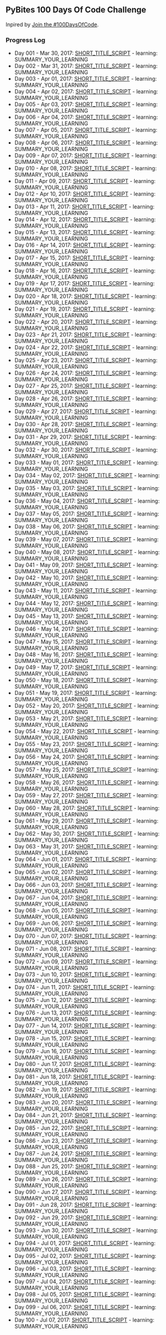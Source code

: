 ## PyBites 100 Days Of Code Challenge

Inpired by [Join the #100DaysOfCode](https://medium.freecodecamp.com/join-the-100daysofcode-556ddb4579e4#.qmiel1bhd).

### Progress Log

* Day 001 - Mar 30, 2017: [SHORT_TITLE_SCRIPT](001) - learning: SUMMARY_YOUR_LEARNING
* Day 002 - Mar 31, 2017: [SHORT_TITLE_SCRIPT](002) - learning: SUMMARY_YOUR_LEARNING
* Day 003 - Apr 01, 2017: [SHORT_TITLE_SCRIPT](003) - learning: SUMMARY_YOUR_LEARNING
* Day 004 - Apr 02, 2017: [SHORT_TITLE_SCRIPT](004) - learning: SUMMARY_YOUR_LEARNING
* Day 005 - Apr 03, 2017: [SHORT_TITLE_SCRIPT](005) - learning: SUMMARY_YOUR_LEARNING
* Day 006 - Apr 04, 2017: [SHORT_TITLE_SCRIPT](006) - learning: SUMMARY_YOUR_LEARNING
* Day 007 - Apr 05, 2017: [SHORT_TITLE_SCRIPT](007) - learning: SUMMARY_YOUR_LEARNING
* Day 008 - Apr 06, 2017: [SHORT_TITLE_SCRIPT](008) - learning: SUMMARY_YOUR_LEARNING
* Day 009 - Apr 07, 2017: [SHORT_TITLE_SCRIPT](009) - learning: SUMMARY_YOUR_LEARNING
* Day 010 - Apr 08, 2017: [SHORT_TITLE_SCRIPT](010) - learning: SUMMARY_YOUR_LEARNING
* Day 011 - Apr 09, 2017: [SHORT_TITLE_SCRIPT](011) - learning: SUMMARY_YOUR_LEARNING
* Day 012 - Apr 10, 2017: [SHORT_TITLE_SCRIPT](012) - learning: SUMMARY_YOUR_LEARNING
* Day 013 - Apr 11, 2017: [SHORT_TITLE_SCRIPT](013) - learning: SUMMARY_YOUR_LEARNING
* Day 014 - Apr 12, 2017: [SHORT_TITLE_SCRIPT](014) - learning: SUMMARY_YOUR_LEARNING
* Day 015 - Apr 13, 2017: [SHORT_TITLE_SCRIPT](015) - learning: SUMMARY_YOUR_LEARNING
* Day 016 - Apr 14, 2017: [SHORT_TITLE_SCRIPT](016) - learning: SUMMARY_YOUR_LEARNING
* Day 017 - Apr 15, 2017: [SHORT_TITLE_SCRIPT](017) - learning: SUMMARY_YOUR_LEARNING
* Day 018 - Apr 16, 2017: [SHORT_TITLE_SCRIPT](018) - learning: SUMMARY_YOUR_LEARNING
* Day 019 - Apr 17, 2017: [SHORT_TITLE_SCRIPT](019) - learning: SUMMARY_YOUR_LEARNING
* Day 020 - Apr 18, 2017: [SHORT_TITLE_SCRIPT](020) - learning: SUMMARY_YOUR_LEARNING
* Day 021 - Apr 19, 2017: [SHORT_TITLE_SCRIPT](021) - learning: SUMMARY_YOUR_LEARNING
* Day 022 - Apr 20, 2017: [SHORT_TITLE_SCRIPT](022) - learning: SUMMARY_YOUR_LEARNING
* Day 023 - Apr 21, 2017: [SHORT_TITLE_SCRIPT](023) - learning: SUMMARY_YOUR_LEARNING
* Day 024 - Apr 22, 2017: [SHORT_TITLE_SCRIPT](024) - learning: SUMMARY_YOUR_LEARNING
* Day 025 - Apr 23, 2017: [SHORT_TITLE_SCRIPT](025) - learning: SUMMARY_YOUR_LEARNING
* Day 026 - Apr 24, 2017: [SHORT_TITLE_SCRIPT](026) - learning: SUMMARY_YOUR_LEARNING
* Day 027 - Apr 25, 2017: [SHORT_TITLE_SCRIPT](027) - learning: SUMMARY_YOUR_LEARNING
* Day 028 - Apr 26, 2017: [SHORT_TITLE_SCRIPT](028) - learning: SUMMARY_YOUR_LEARNING
* Day 029 - Apr 27, 2017: [SHORT_TITLE_SCRIPT](029) - learning: SUMMARY_YOUR_LEARNING
* Day 030 - Apr 28, 2017: [SHORT_TITLE_SCRIPT](030) - learning: SUMMARY_YOUR_LEARNING
* Day 031 - Apr 29, 2017: [SHORT_TITLE_SCRIPT](031) - learning: SUMMARY_YOUR_LEARNING
* Day 032 - Apr 30, 2017: [SHORT_TITLE_SCRIPT](032) - learning: SUMMARY_YOUR_LEARNING
* Day 033 - May 01, 2017: [SHORT_TITLE_SCRIPT](033) - learning: SUMMARY_YOUR_LEARNING
* Day 034 - May 02, 2017: [SHORT_TITLE_SCRIPT](034) - learning: SUMMARY_YOUR_LEARNING
* Day 035 - May 03, 2017: [SHORT_TITLE_SCRIPT](035) - learning: SUMMARY_YOUR_LEARNING
* Day 036 - May 04, 2017: [SHORT_TITLE_SCRIPT](036) - learning: SUMMARY_YOUR_LEARNING
* Day 037 - May 05, 2017: [SHORT_TITLE_SCRIPT](037) - learning: SUMMARY_YOUR_LEARNING
* Day 038 - May 06, 2017: [SHORT_TITLE_SCRIPT](038) - learning: SUMMARY_YOUR_LEARNING
* Day 039 - May 07, 2017: [SHORT_TITLE_SCRIPT](039) - learning: SUMMARY_YOUR_LEARNING
* Day 040 - May 08, 2017: [SHORT_TITLE_SCRIPT](040) - learning: SUMMARY_YOUR_LEARNING
* Day 041 - May 09, 2017: [SHORT_TITLE_SCRIPT](041) - learning: SUMMARY_YOUR_LEARNING
* Day 042 - May 10, 2017: [SHORT_TITLE_SCRIPT](042) - learning: SUMMARY_YOUR_LEARNING
* Day 043 - May 11, 2017: [SHORT_TITLE_SCRIPT](043) - learning: SUMMARY_YOUR_LEARNING
* Day 044 - May 12, 2017: [SHORT_TITLE_SCRIPT](044) - learning: SUMMARY_YOUR_LEARNING
* Day 045 - May 13, 2017: [SHORT_TITLE_SCRIPT](045) - learning: SUMMARY_YOUR_LEARNING
* Day 046 - May 14, 2017: [SHORT_TITLE_SCRIPT](046) - learning: SUMMARY_YOUR_LEARNING
* Day 047 - May 15, 2017: [SHORT_TITLE_SCRIPT](047) - learning: SUMMARY_YOUR_LEARNING
* Day 048 - May 16, 2017: [SHORT_TITLE_SCRIPT](048) - learning: SUMMARY_YOUR_LEARNING
* Day 049 - May 17, 2017: [SHORT_TITLE_SCRIPT](049) - learning: SUMMARY_YOUR_LEARNING
* Day 050 - May 18, 2017: [SHORT_TITLE_SCRIPT](050) - learning: SUMMARY_YOUR_LEARNING
* Day 051 - May 19, 2017: [SHORT_TITLE_SCRIPT](051) - learning: SUMMARY_YOUR_LEARNING
* Day 052 - May 20, 2017: [SHORT_TITLE_SCRIPT](052) - learning: SUMMARY_YOUR_LEARNING
* Day 053 - May 21, 2017: [SHORT_TITLE_SCRIPT](053) - learning: SUMMARY_YOUR_LEARNING
* Day 054 - May 22, 2017: [SHORT_TITLE_SCRIPT](054) - learning: SUMMARY_YOUR_LEARNING
* Day 055 - May 23, 2017: [SHORT_TITLE_SCRIPT](055) - learning: SUMMARY_YOUR_LEARNING
* Day 056 - May 24, 2017: [SHORT_TITLE_SCRIPT](056) - learning: SUMMARY_YOUR_LEARNING
* Day 057 - May 25, 2017: [SHORT_TITLE_SCRIPT](057) - learning: SUMMARY_YOUR_LEARNING
* Day 058 - May 26, 2017: [SHORT_TITLE_SCRIPT](058) - learning: SUMMARY_YOUR_LEARNING
* Day 059 - May 27, 2017: [SHORT_TITLE_SCRIPT](059) - learning: SUMMARY_YOUR_LEARNING
* Day 060 - May 28, 2017: [SHORT_TITLE_SCRIPT](060) - learning: SUMMARY_YOUR_LEARNING
* Day 061 - May 29, 2017: [SHORT_TITLE_SCRIPT](061) - learning: SUMMARY_YOUR_LEARNING
* Day 062 - May 30, 2017: [SHORT_TITLE_SCRIPT](062) - learning: SUMMARY_YOUR_LEARNING
* Day 063 - May 31, 2017: [SHORT_TITLE_SCRIPT](063) - learning: SUMMARY_YOUR_LEARNING
* Day 064 - Jun 01, 2017: [SHORT_TITLE_SCRIPT](064) - learning: SUMMARY_YOUR_LEARNING
* Day 065 - Jun 02, 2017: [SHORT_TITLE_SCRIPT](065) - learning: SUMMARY_YOUR_LEARNING
* Day 066 - Jun 03, 2017: [SHORT_TITLE_SCRIPT](066) - learning: SUMMARY_YOUR_LEARNING
* Day 067 - Jun 04, 2017: [SHORT_TITLE_SCRIPT](067) - learning: SUMMARY_YOUR_LEARNING
* Day 068 - Jun 05, 2017: [SHORT_TITLE_SCRIPT](068) - learning: SUMMARY_YOUR_LEARNING
* Day 069 - Jun 06, 2017: [SHORT_TITLE_SCRIPT](069) - learning: SUMMARY_YOUR_LEARNING
* Day 070 - Jun 07, 2017: [SHORT_TITLE_SCRIPT](070) - learning: SUMMARY_YOUR_LEARNING
* Day 071 - Jun 08, 2017: [SHORT_TITLE_SCRIPT](071) - learning: SUMMARY_YOUR_LEARNING
* Day 072 - Jun 09, 2017: [SHORT_TITLE_SCRIPT](072) - learning: SUMMARY_YOUR_LEARNING
* Day 073 - Jun 10, 2017: [SHORT_TITLE_SCRIPT](073) - learning: SUMMARY_YOUR_LEARNING
* Day 074 - Jun 11, 2017: [SHORT_TITLE_SCRIPT](074) - learning: SUMMARY_YOUR_LEARNING
* Day 075 - Jun 12, 2017: [SHORT_TITLE_SCRIPT](075) - learning: SUMMARY_YOUR_LEARNING
* Day 076 - Jun 13, 2017: [SHORT_TITLE_SCRIPT](076) - learning: SUMMARY_YOUR_LEARNING
* Day 077 - Jun 14, 2017: [SHORT_TITLE_SCRIPT](077) - learning: SUMMARY_YOUR_LEARNING
* Day 078 - Jun 15, 2017: [SHORT_TITLE_SCRIPT](078) - learning: SUMMARY_YOUR_LEARNING
* Day 079 - Jun 16, 2017: [SHORT_TITLE_SCRIPT](079) - learning: SUMMARY_YOUR_LEARNING
* Day 080 - Jun 17, 2017: [SHORT_TITLE_SCRIPT](080) - learning: SUMMARY_YOUR_LEARNING
* Day 081 - Jun 18, 2017: [SHORT_TITLE_SCRIPT](081) - learning: SUMMARY_YOUR_LEARNING
* Day 082 - Jun 19, 2017: [SHORT_TITLE_SCRIPT](082) - learning: SUMMARY_YOUR_LEARNING
* Day 083 - Jun 20, 2017: [SHORT_TITLE_SCRIPT](083) - learning: SUMMARY_YOUR_LEARNING
* Day 084 - Jun 21, 2017: [SHORT_TITLE_SCRIPT](084) - learning: SUMMARY_YOUR_LEARNING
* Day 085 - Jun 22, 2017: [SHORT_TITLE_SCRIPT](085) - learning: SUMMARY_YOUR_LEARNING
* Day 086 - Jun 23, 2017: [SHORT_TITLE_SCRIPT](086) - learning: SUMMARY_YOUR_LEARNING
* Day 087 - Jun 24, 2017: [SHORT_TITLE_SCRIPT](087) - learning: SUMMARY_YOUR_LEARNING
* Day 088 - Jun 25, 2017: [SHORT_TITLE_SCRIPT](088) - learning: SUMMARY_YOUR_LEARNING
* Day 089 - Jun 26, 2017: [SHORT_TITLE_SCRIPT](089) - learning: SUMMARY_YOUR_LEARNING
* Day 090 - Jun 27, 2017: [SHORT_TITLE_SCRIPT](090) - learning: SUMMARY_YOUR_LEARNING
* Day 091 - Jun 28, 2017: [SHORT_TITLE_SCRIPT](091) - learning: SUMMARY_YOUR_LEARNING
* Day 092 - Jun 29, 2017: [SHORT_TITLE_SCRIPT](092) - learning: SUMMARY_YOUR_LEARNING
* Day 093 - Jun 30, 2017: [SHORT_TITLE_SCRIPT](093) - learning: SUMMARY_YOUR_LEARNING
* Day 094 - Jul 01, 2017: [SHORT_TITLE_SCRIPT](094) - learning: SUMMARY_YOUR_LEARNING
* Day 095 - Jul 02, 2017: [SHORT_TITLE_SCRIPT](095) - learning: SUMMARY_YOUR_LEARNING
* Day 096 - Jul 03, 2017: [SHORT_TITLE_SCRIPT](096) - learning: SUMMARY_YOUR_LEARNING
* Day 097 - Jul 04, 2017: [SHORT_TITLE_SCRIPT](097) - learning: SUMMARY_YOUR_LEARNING
* Day 098 - Jul 05, 2017: [SHORT_TITLE_SCRIPT](098) - learning: SUMMARY_YOUR_LEARNING
* Day 099 - Jul 06, 2017: [SHORT_TITLE_SCRIPT](099) - learning: SUMMARY_YOUR_LEARNING
* Day 100 - Jul 07, 2017: [SHORT_TITLE_SCRIPT](100) - learning: SUMMARY_YOUR_LEARNING
